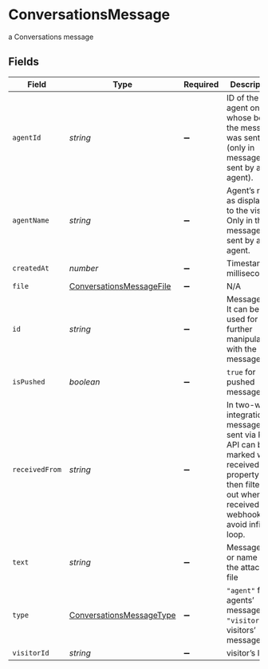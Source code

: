 # ConversationsMessage

a Conversations message


## Fields

| Field                                                                                                                                                                 | Type                                                                                                                                                                  | Required                                                                                                                                                              | Description                                                                                                                                                           | Example                                                                                                                                                               |
| --------------------------------------------------------------------------------------------------------------------------------------------------------------------- | --------------------------------------------------------------------------------------------------------------------------------------------------------------------- | --------------------------------------------------------------------------------------------------------------------------------------------------------------------- | --------------------------------------------------------------------------------------------------------------------------------------------------------------------- | --------------------------------------------------------------------------------------------------------------------------------------------------------------------- |
| `agentId`                                                                                                                                                             | *string*                                                                                                                                                              | :heavy_minus_sign:                                                                                                                                                    | ID of the agent on whose behalf the message was sent (only in messages sent by an agent).                                                                             | d9nKoegKSjmCtyK78                                                                                                                                                     |
| `agentName`                                                                                                                                                           | *string*                                                                                                                                                              | :heavy_minus_sign:                                                                                                                                                    | Agent’s name as displayed to the visitor. Only in the messages sent by an agent.                                                                                      | Liz                                                                                                                                                                   |
| `createdAt`                                                                                                                                                           | *number*                                                                                                                                                              | :heavy_minus_sign:                                                                                                                                                    | Timestamp in milliseconds.                                                                                                                                            | 1470222622433                                                                                                                                                         |
| `file`                                                                                                                                                                | [ConversationsMessageFile](../../models/shared/conversationsmessagefile.md)                                                                                           | :heavy_minus_sign:                                                                                                                                                    | N/A                                                                                                                                                                   |                                                                                                                                                                       |
| `id`                                                                                                                                                                  | *string*                                                                                                                                                              | :heavy_minus_sign:                                                                                                                                                    | Message ID. It can be used for further manipulations with the message.                                                                                                | eYBEm3gq3zc5ayE2g                                                                                                                                                     |
| `isPushed`                                                                                                                                                            | *boolean*                                                                                                                                                             | :heavy_minus_sign:                                                                                                                                                    | `true` for pushed messages                                                                                                                                            | true                                                                                                                                                                  |
| `receivedFrom`                                                                                                                                                        | *string*                                                                                                                                                              | :heavy_minus_sign:                                                                                                                                                    | In two-way integrations, messages sent via REST API can be marked with receivedFrom property and then filtered out when received in a webhook to avoid infinite loop. | SuperAwesomeHelpdesk                                                                                                                                                  |
| `text`                                                                                                                                                                | *string*                                                                                                                                                              | :heavy_minus_sign:                                                                                                                                                    | Message text or name of the attached file                                                                                                                             | Good morning! How can I help you?                                                                                                                                     |
| `type`                                                                                                                                                                | [ConversationsMessageType](../../models/shared/conversationsmessagetype.md)                                                                                           | :heavy_minus_sign:                                                                                                                                                    | `"agent"` for agents’ messages, `"visitor"` for visitors’ messages.                                                                                                   | agent                                                                                                                                                                 |
| `visitorId`                                                                                                                                                           | *string*                                                                                                                                                              | :heavy_minus_sign:                                                                                                                                                    | visitor’s ID                                                                                                                                                          | kZMvWhf8npAu3H6qd57w2Hv6nh6rnxvg                                                                                                                                      |
